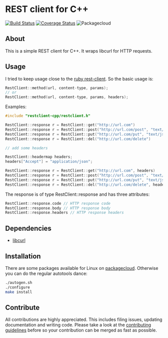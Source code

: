 # REST client for C++
[![Build Status](https://travis-ci.org/mrtazz/restclient-cpp.svg?branch=master)](https://travis-ci.org/mrtazz/restclient-cpp) [![Coverage Status](https://coveralls.io/repos/mrtazz/restclient-cpp/badge.svg?branch=master&service=github)](https://coveralls.io/github/mrtazz/restclient-cpp?branch=master) ![Packagecloud](https://img.shields.io/badge/packagecloud-available-green.svg)

## About
This is a simple REST client for C++. It wraps libcurl for HTTP requests.

## Usage
I tried to keep usage close to the [ruby rest-client][]. So the basic usage is:

```cpp
RestClient::method(url, content-type, params);
// or
RestClient::method(url, content-type, params, headers);
```

Examples:

```cpp
#include "restclient-cpp/restclient.h"

RestClient::response r = RestClient::get("http://url.com")
RestClient::response r = RestClient::post("http://url.com/post", "text/json", "{\"foo\": \"bla\"}")
RestClient::response r = RestClient::put("http://url.com/put", "text/json", "{\"foo\": \"bla\"}")
RestClient::response r = RestClient::del("http://url.com/delete")

// add some headers

RestClient::headermap headers;
headers["Accept"] = "application/json";

RestClient::response r = RestClient::get("http://url.com", headers)
RestClient::response r = RestClient::post("http://url.com/post", "text/json", "{\"foo\": \"bla\"}", headers)
RestClient::response r = RestClient::put("http://url.com/put", "text/json", "{\"foo\": \"bla\"}", headers)
RestClient::response r = RestClient::del("http://url.com/delete", headers)
```

The response is of type RestClient::response and has three attributes:

```cpp
RestClient::response.code // HTTP response code
RestClient::response.body // HTTP response body
RestClient::response.headers // HTTP response headers
```

## Dependencies
- [libcurl][]

## Installation
There are some packages available for Linux on [packagecloud][packagecloud].
Otherwise you can do the regular autotools dance:

```bash
./autogen.sh
./configure
make install
```

## Contribute
All contributions are highly appreciated. This includes filing issues,
updating documentation and writing code. Please take a look at the
[contributing guidelines][contributing] before so your contribution can be
merged as fast as possible.


[libcurl]: http://curl.haxx.se/libcurl/
[ruby rest-client]: http://github.com/archiloque/rest-client
[gtest]: http://code.google.com/p/googletest/
[packagecloud]: https://packagecloud.io/mrtazz/restclient-cpp
[contributing]: https://github.com/mrtazz/restclient-cpp/blob/master/CONTRIBUTING.md
